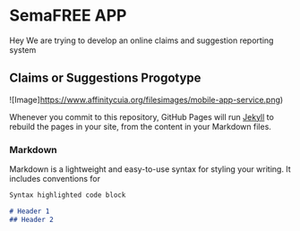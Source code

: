 # SemaFREE APP
Hey We are trying to develop an online claims and suggestion reporting system
## Claims or Suggestions Progotype
![Image]https://www.affinitycuia.org/filesimages/mobile-app-service.png)

Whenever you commit to this repository, GitHub Pages will run [Jekyll](https://jekyllrb.com/) to rebuild the pages in your site, from the content in your Markdown files.

### Markdown

Markdown is a lightweight and easy-to-use syntax for styling your writing. It includes conventions for

```markdown
Syntax highlighted code block

# Header 1
## Header 2
